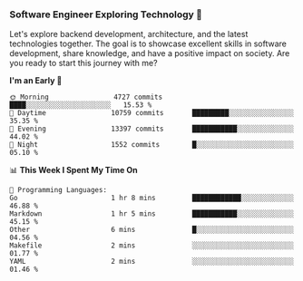 ### Software Engineer Exploring Technology 🚀 

Let's explore backend development, architecture, and the latest technologies together. The goal is to showcase excellent skills in software development, share knowledge, and have a positive impact on society. Are you ready to start this journey with me?

<!--START_SECTION:waka-->
**I'm an Early 🐤** 

```text
🌞 Morning                4727 commits        ████░░░░░░░░░░░░░░░░░░░░░   15.53 % 
🌆 Daytime                10759 commits       █████████░░░░░░░░░░░░░░░░   35.35 % 
🌃 Evening                13397 commits       ███████████░░░░░░░░░░░░░░   44.02 % 
🌙 Night                  1552 commits        █░░░░░░░░░░░░░░░░░░░░░░░░   05.10 % 
```


📊 **This Week I Spent My Time On** 

```text
💬 Programming Languages: 
Go                       1 hr 8 mins         ████████████░░░░░░░░░░░░░   46.88 % 
Markdown                 1 hr 5 mins         ███████████░░░░░░░░░░░░░░   45.15 % 
Other                    6 mins              █░░░░░░░░░░░░░░░░░░░░░░░░   04.56 % 
Makefile                 2 mins              ░░░░░░░░░░░░░░░░░░░░░░░░░   01.77 % 
YAML                     2 mins              ░░░░░░░░░░░░░░░░░░░░░░░░░   01.46 % 
```


<!--END_SECTION:waka-->
